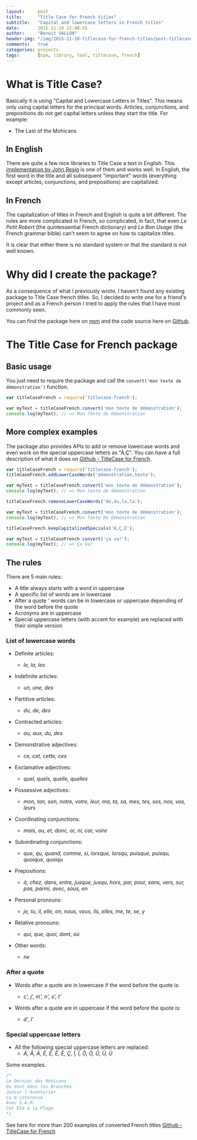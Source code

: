 ```yaml
---
layout:     post
title:      "Title Case for French titles"
subtitle:   "Capital and lowercase letters in French titles"
date:       2015-11-10 22:48:55
author:     "Benoit VALLON"
header-img: "/img/2015-11-10-titlecase-for-french-titles/post-titlecase-for-french-titles.jpg"
comments:   true
categories: projects
tags:       [npm, library, tool, titlecase, french]
---
```


# What is Title Case?

Basically it is using "Capital and Lowercase Letters in Titles". This means only using capital letters for the principal words. Articles, conjunctions, and prepositions do not get capital letters unless they start the title. For example:

- The Last of the Mohicans

## In English

There are quite a few nice libraries to Title Case a text in English. This [implementation by John Resig](http://ejohn.org/blog/title-capitalization-in-javascript) is one of them and works well. In English, the first word in the title and all subsequent "important" words (everything except articles, conjunctions, and prepositions) are capitalized.

## In French

The capitalization of titles in French and English is quite a bit different. The rules are more complicated in French, so complicated, in fact, that even *Le Petit Robert* (the quintessential French dictionary) and *Le Bon Usage* (the French grammar bible) can't seem to agree on how to capitalize titles.

It is clear that either there is no standard system or that the standard is not well known.

# Why did I create the package?

As a consequence of what I previously wrote, I haven't found any existing package to Title Case french titles. So, I decided to write one for a friend's project and as a French person I tried to apply the rules that I have most commonly seen.

You can find the package here on [npm](https://www.npmjs.com/package/titlecase-french) and the code source here on [Github](https://github.com/benoitvallon/titlecase-french).


# The Title Case for French package

## Basic usage

You just need to require the package and call the `convert('mon texte de démonstration')` function.

```js
var titleCaseFrench = require('titlecase-french');

var myText = titleCaseFrench.convert('mon texte de démonstration');
console.log(myText); // => Mon Texte de Démonstration
```

## More complex examples

The package also provides APIs to add or remove lowercase words and even work on the special uppercase letters as "À,Ç". You can have a full description of what it does on [Github - TitleCase for French](https://github.com/benoitvallon/titlecase-french).

```js
var titleCaseFrench = require('titlecase-french');
titleCaseFrench.addLowerCaseWords('démonstration,texte');

var myText = titleCaseFrench.convert('mon texte de démonstration');
console.log(myText); // => Mon texte de démonstration

titleCaseFrench.removeLowerCaseWords('de,du,la,la');

var myText = titleCaseFrench.convert('mon texte de démonstration');
console.log(myText); // => Mon Texte De Démonstration

titleCaseFrench.keepCapitalizedSpecials('À,Ç,É');

var myText = titleCaseFrench.convert('ça va!');
console.log(myText); // => Ça Va!
```

## The rules

There are 5 main rules:

- A title always starts with a word in uppercase
- A specific list of words are in lowercase
- After a quote *'* words can be in lowercase or uppercase depending of the word before the quote
- Acronyms are in uppercase
- Special uppercase letters (with accent for example) are replaced with their simple version

### List of lowercase words

- Definite articles:
    - *le, la, les*

- Indefinite articles:
    - *un, une, des*

- Partitive articles:
    - *du, de, des*

- Contracted articles:
    - *au, aux, du, des*

- Demonstrative adjectives:
    - *ce, cet, cette, ces*

- Exclamative adjectives:
    - *quel, quels, quelle, quelles*

- Possessive adjectives:
    - *mon, ton, son, notre, votre, leur, ma, ta, sa, mes, tes, ses, nos, vos, leurs*

- Coordinating conjunctions:
    - *mais, ou, et, donc, or, ni, car, voire*

- Subordinating conjunctions:
    - *que, qu, quand, comme, si, lorsque, lorsqu, puisque, puisqu, quoique, quoiqu*

- Prepositions:
    - *à, chez, dans, entre, jusque, jusqu, hors, par, pour, sans, vers, sur, pas, parmi, avec, sous, en*

- Personal pronouns:
    - *je, tu, il, elle, on, nous, vous, ils, elles, me, te, se, y*

- Relative pronouns:
    - *qui, que, quoi, dont, où*

- Other words:
    - *ne*

### After a quote

- Words after a quote are in lowercase if the word before the quote is:
    - *c', j', m', n', s', t'*

- Words after a quote are in uppercase if the word before the quote is:
    - *d', l'*

### Special uppercase letters

- All the following special uppercase letters are replaced:
    - *À, Â, Ä, É, È, Ê, Ë, Ç, Î, Ï, Ô, Ö, Û, Ü, Ù*

Some examples.

```js
/*
Le Dernier des Mohicans
Du Vent dans les Branches
Junior l'Aventurier
Ca m'intéresse
Avec S.A.M.
Cet Eté à la Plage
*/
```

See here for more than 200 examples of converted French titles [Github - TitleCase for French](https://github.com/benoitvallon/titlecase-french#samples-of-converted-titles)
